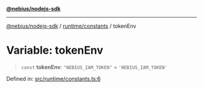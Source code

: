 [**@nebius/nodejs-sdk**](../../../README.md)

---

[@nebius/nodejs-sdk](../../../README.md) / [runtime/constants](../README.md) / tokenEnv

# Variable: tokenEnv

> `const` **tokenEnv**: `"NEBIUS_IAM_TOKEN"` = `'NEBIUS_IAM_TOKEN'`

Defined in: [src/runtime/constants.ts:6](https://github.com/nebius/nodejs-sdk/blob/a37d220b2851e3bf0d396cb03828d544f584df45/src/runtime/constants.ts#L6)
